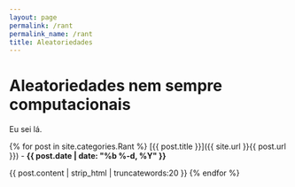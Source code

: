 ```yaml
---
layout: page
permalink: /rant
permalink_name: /rant
title: Aleatoriedades
---
```


# Aleatoriedades nem sempre computacionais
Eu sei lá.

{% for post in site.categories.Rant %}
[{{ post.title }}]({{ site.url }}{{ post.url }}) - **{{ post.date | date: "%b %-d, %Y" }}**

{{ post.content | strip_html | truncatewords:20 }}
{% endfor %}